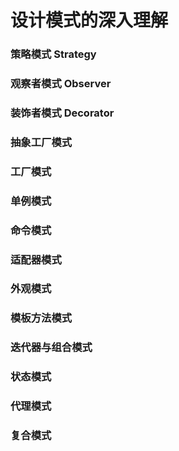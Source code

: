 # 设计模式的深入理解

### 策略模式 Strategy

### 观察者模式 Observer

### 装饰者模式 Decorator

### 抽象工厂模式

### 工厂模式

### 单例模式

### 命令模式

### 适配器模式

### 外观模式

### 模板方法模式

### 迭代器与组合模式

### 状态模式

### 代理模式

### 复合模式
